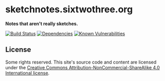 # sketchnotes.sixtwothree.org

**Notes that aren't really sketches.**

[![Build 
Status](https://img.shields.io/travis/com/jgarber623/sketchnotes.sixtwothree.org/master.svg?style=flat-square)](https://travis-ci.com/jgarber623/sketchnotes.sixtwothree.org)
[![Dependencies](https://img.shields.io/depfu/jgarber623/sketchnotes.sixtwothree.org.svg?style=flat-square)](https://depfu.com/github/jgarber623/sketchnotes.sixtwothree.org)
[![Known Vulnerabilities](https://snyk.io/test/github/jgarber623/sketchnotes.sixtwothree.org/badge.svg?style=flat-square)](https://snyk.io/test/github/jgarber623/sketchnotes.sixtwothree.org)

## License

Some rights reserved. This site's source code and content are licensed under the [Creative Commons Attribution-NonCommercial-ShareAlike 4.0 International license](https://creativecommons.org/licenses/by-nc-sa/4.0/).

